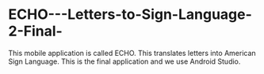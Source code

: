 # ECHO---Letters-to-Sign-Language-2-Final-
This mobile application is called ECHO. This translates letters into American Sign Language. This is the final application and we use Android Studio.
